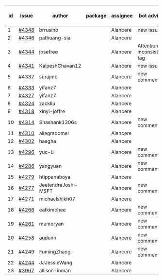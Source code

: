 | id | issue | author | package | assignee | bot advice | created date of issue | target release date | date from target |
| ------ | ------ | ------ | ------ | ------ | ------ | ------ | ------ | :-----: |
| 1 | [#4348](https://github.com/Azure/sdk-release-request/issues/4348) | brrusino |  | Alancere | new issue. | 07-20 | 08-25 |  |
| 2 | [#4346](https://github.com/Azure/sdk-release-request/issues/4346) | pathuang-sia |  | Alancere |  | 07-19 | 08-25 |  |
| 3 | [#4344](https://github.com/Azure/sdk-release-request/issues/4344) | josefree |  | Alancere | Attention to inconsistent tag | 07-19 | 07-28 |  |
| 4 | [#4341](https://github.com/Azure/sdk-release-request/issues/4341) | KalpeshChavan12 |  | Alancere | new issue. | 07-15 | 08-25 |  |
| 5 | [#4337](https://github.com/Azure/sdk-release-request/issues/4337) | surajmb |  | Alancere | new comment. | 07-13 | 07-28 |  |
| 6 | [#4333](https://github.com/Azure/sdk-release-request/issues/4333) | yifanz7 |  | Alancere |  | 07-11 | 07-28 |  |
| 7 | [#4327](https://github.com/Azure/sdk-release-request/issues/4327) | yifanz7 |  | Alancere |  | 07-11 | 07-28 |  |
| 8 | [#4324](https://github.com/Azure/sdk-release-request/issues/4324) | zackliu |  | Alancere |  | 07-10 | 07-28 |  |
| 9 | [#4318](https://github.com/Azure/sdk-release-request/issues/4318) | xinyi-joffre |  | Alancere |  | 07-07 | 07-28 |  |
| 10 | [#4314](https://github.com/Azure/sdk-release-request/issues/4314) | Shashank1306s |  | Alancere | new comment. | 07-03 | 07-28 |  |
| 11 | [#4310](https://github.com/Azure/sdk-release-request/issues/4310) | allegradomel |  | Alancere |  | 06-29 | 07-28 |  |
| 12 | [#4302](https://github.com/Azure/sdk-release-request/issues/4302) | haagha |  | Alancere |  | 06-29 | 07-28 |  |
| 13 | [#4296](https://github.com/Azure/sdk-release-request/issues/4296) | yuc-Li |  | Alancere | new comment. | 06-28 | 07-28 |  |
| 14 | [#4286](https://github.com/Azure/sdk-release-request/issues/4286) | yangyuan |  | Alancere | new comment. | 06-27 | 07-28 |  |
| 15 | [#4279](https://github.com/Azure/sdk-release-request/issues/4279) | htippanaboya |  | Alancere |  | 06-26 | 07-28 |  |
| 16 | [#4277](https://github.com/Azure/sdk-release-request/issues/4277) | JeetendraJoshi-MSFT |  | Alancere | new comment. | 06-26 | 07-28 |  |
| 17 | [#4271](https://github.com/Azure/sdk-release-request/issues/4271) | michaelshikh07 |  | Alancere |  | 06-25 | 07-28 |  |
| 18 | [#4266](https://github.com/Azure/sdk-release-request/issues/4266) | eatkimchee |  | Alancere | new comment. | 06-23 | 07-28 |  |
| 19 | [#4261](https://github.com/Azure/sdk-release-request/issues/4261) | mumoryan |  | Alancere | new comment. | 06-21 | 07-28 |  |
| 20 | [#4258](https://github.com/Azure/sdk-release-request/issues/4258) | audunn |  | Alancere | new comment. | 06-21 | 07-28 |  |
| 21 | [#4249](https://github.com/Azure/sdk-release-request/issues/4249) | FumingZhang |  | Alancere | new comment. | 06-14 | 07-28 |  |
| 22 | [#4244](https://github.com/Azure/sdk-release-request/issues/4244) | JJJessieWang |  | Alancere |  | 06-13 | 07-28 |  |
| 23 | [#3967](https://github.com/Azure/sdk-release-request/issues/3967) | allison-inman |  | Alancere |  | 03-22 | 04-28 |  |
